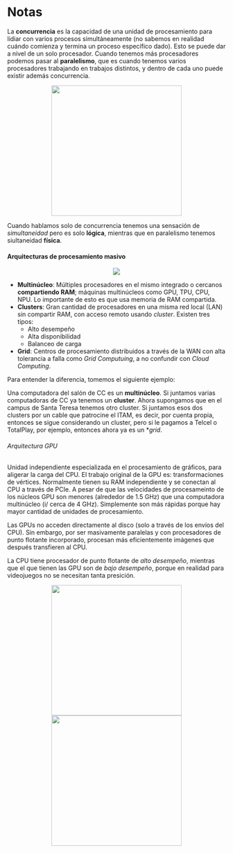 # Notas

La **concurrencia** es la capacidad de una unidad de procesamiento para lidiar con varios procesos simultáneamente (no sabemos en realidad cuándo comienza y termina un proceso específico dado). Esto se puede dar a nivel de un solo procesador. Cuando tenemos más procesadores podemos pasar al **paralelismo**, que es cuando tenemos varios procesadores trabajando en trabajos distintos, y dentro de cada uno puede existir además concurrencia.

<div align="center"><img src="https://miro.medium.com/v2/resize:fit:1400/0*PEEA-votFshT5ZVP.png" height="300rem"></div>

Cuando hablamos solo de concurrencia tenemos una sensación de *simultaneidad* pero es solo **lógica**, mientras que en paralelismo tenemos siultaneidad **física**.

#### Arquitecturas de procesamiento masivo
<div align='center'>
  <img src='https://github.com/MarianoAlcarazAguilar/arquitectura-datos/assets/88745754/32175a1a-b4d0-43e2-a60c-7f4005df26a2'>
</div>

- **Multinúcleo**: Múltiples procesadores en el mismo integrado o cercanos **compartiendo RAM**; máquinas multinúcleos como GPU, TPU, CPU, NPU. Lo importante de esto es que usa memoria de RAM compartida.
- **Clusters**: Gran cantidad de procesadores en una misma red local (LAN) sin compartir RAM, con acceso remoto usando *cluster*. Existen tres tipos:
  - Alto desempeño
  - Alta disponibilidad
  - Balanceo de carga
- **Grid**: Centros de procesamiento distribuidos a través de la WAN con alta tolerancia a falla como *Grid Computuing*, a no confundir con *Cloud Computing*.

Para entender la diferencia, tomemos el siguiente ejemplo:    

Una computadora del salón de CC es un **multinúcleo**. Si juntamos varias computadoras de CC ya tenemos un **cluster**. Ahora supongamos que en el campus de Santa Teresa tenemos otro cluster. Si juntamos esos dos clusters por un cable que patrocine el ITAM, es decir, por cuenta propia, entonces se sigue considerando un cluster, pero si le pagamos a Telcel o TotalPlay, por ejemplo, entonces ahora ya es un **grid*.

###### Arquitectura GPU
Unidad independiente especializada en el procesamiento de gráficos, para aligerar la carga del CPU. El trabajo original de la GPU es: transformaciones de vértices. Normalmente tienen su RAM independiente y se conectan al CPU a través de PCIe. A pesar de que las velocidades de procesameinto de los núcleos GPU son menores (alrededor de 1.5 GHz) que una computadora multinúcleo (i/ cerca de 4 GHz). Simplemente son más rápidas porque hay mayor cantidad de unidades de procesamiento.  

Las GPUs no acceden directamente al disco (solo a través de los envíos del CPU). Sin embargo, por ser masivamente paralelas y con procesadores de punto flotante incorporado, procesan más eficientemente imágenes que después transfieren al CPU.   

La CPU tiene procesador de punto flotante de *alto desempeño*, mientras que el que tienen las GPU son de *bajo desempeño*, porque en realidad para videojuegos no se necesitan tanta presición.

<div align='center'>
  <img src='[https://github.com/MarianoAlcarazAguilar/arquitectura-datos/assets/88745754/32175a1a-b4d0-43e2-a60c-7f4005df26a2](https://images.anandtech.com/doci/13898/colorful-geforce-rtx-2080ti-2.jpg)https://images.anandtech.com/doci/13898/colorful-geforce-rtx-2080ti-2.jpg' height='300rem'>
  <img src='https://github.com/MarianoAlcarazAguilar/arquitectura-datos/assets/88745754/c2d15d34-139b-4582-b703-d6670f298d10' height='300rem' >

</div>
